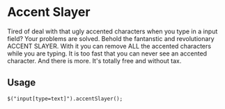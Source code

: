 Accent Slayer
=============

Tired of deal with that ugly accented characters when you type in a input field?
Your problems are solved.
Behold the fantanstic and revolutionary ACCENT SLAYER. With it you can remove ALL the accented characters while you are typing. It is too fast that you can never see an accented character.
And there is more. It's totally free and without tax.

Usage
-----

    $("input[type=text]").accentSlayer();
